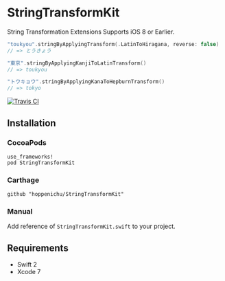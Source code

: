 # StringTransformKit

String Transformation Extensions Supports iOS 8 or Earlier.

```swift
"toukyou".stringByApplyingTransform(.LatinToHiragana, reverse: false)
// => とうきょう

"東京".stringByApplyingKanjiToLatinTransform()
// => toukyou

"トウキョウ".stringByApplyingKanaToHepburnTransform()
// => tokyo
```

[![Travis CI](https://travis-ci.org/hoppenichu/StringTransformKit.svg)](https://travis-ci.org/hoppenichu/StringTransformKit)

## Installation

### CocoaPods

```
use_frameworks!
pod StringTransformKit
```

### Carthage

```
github "hoppenichu/StringTransformKit"
```

### Manual

Add reference of `StringTransformKit.swift` to your project.


## Requirements

- Swift 2
- Xcode 7
